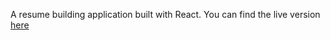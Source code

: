 A resume building application built with React. You can find the live version [here](http://toaster554.github.io/cv-project)
